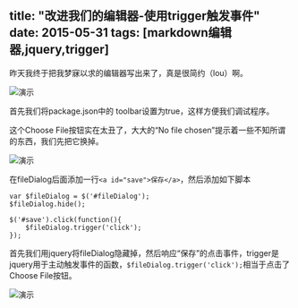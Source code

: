 title: "改进我们的编辑器-使用trigger触发事件"
date: 2015-05-31
tags: [markdown编辑器,jquery,trigger]
---
昨天我终于把我梦寐以求的编辑器写出来了，真是很简约（lou）啊。

![演示](https://img.geyuxu.com/2015-05-31-001.png)
<!--more-->
首先我们将package.json中的 toolbar设置为true，这样方便我们调试程序。

这个Choose File按钮实在太丑了，大大的“No file chosen”提示着一些不知所谓的东西，我们先把它换掉。 
 
![演示](https://img.geyuxu.com/2015-05-31-002.png)

在fileDialog后面添加一行`<a id="save">保存</a>`，然后添加如下脚本

	var $fileDialog = $('#fileDialog');
	$fileDialog.hide();
	
	$('#save').click(function(){
		$fileDialog.trigger('click');
	});

首先我们用jquery将fileDialog隐藏掉，然后响应“保存”的点击事件，trigger是jquery用于主动触发事件的函数，`$fileDialog.trigger('click');`相当于点击了Choose File按钮。

![演示](https://img.geyuxu.com/2015-05-31-003.png)